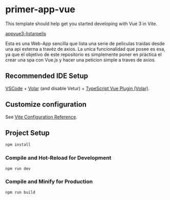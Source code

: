 # primer-app-vue

This template should help get you started developing with Vue 3 in Vite.

 [appvue3-listarpelis](https://appvue3-listarpelis.netlify.app/)

 Esta es una Web-App sencilla que lista una serie de peliculas traidas desde una api externa a travéz de axios.
La unica funcionalidad que posee es esa, ya que el objetivo de este repositorio es simplemente poner en práctica el crear una spa con Vue.js y hacer una peticion simple a traves de axios.

## Recommended IDE Setup

[VSCode](https://code.visualstudio.com/) + [Volar](https://marketplace.visualstudio.com/items?itemName=Vue.volar) (and disable Vetur) + [TypeScript Vue Plugin (Volar)](https://marketplace.visualstudio.com/items?itemName=Vue.vscode-typescript-vue-plugin).

## Customize configuration

See [Vite Configuration Reference](https://vitejs.dev/config/).

## Project Setup

```sh
npm install
```

### Compile and Hot-Reload for Development

```sh
npm run dev
```

### Compile and Minify for Production

```sh
npm run build
```
